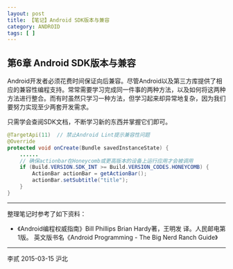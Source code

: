 ```yaml
---
layout: post
title: 【笔记】Android SDK版本与兼容 
category: ANDROID
tags: [ ]
---
```


## 第6章 Android SDK版本与兼容

Android开发者必须花费时间保证向后兼容。尽管Android以及第三方库提供了相应的兼容性编程支持。常常需要学习完成同一件事的两种方法，以及如何将这两种方法进行整合。而有时虽然只学习一种方法，但学习起来却异常地复杂，因为我们要努力实现至少两套开发需求。

只需学会查阅SDK文档，不断学习新的东西并掌握它们即可。

```Java
@TargetApi(11)	// 禁止Android Lint提示兼容性问题
@Override
protected void onCreate(Bundle savedInstanceState) {
    ......
    // 确保actionbar在Honeycomb或更高版本的设备上运行应用才会被调用
    if (Build.VERSION.SDK_INT >= Build.VERSION_CODES.HONEYCOMB) {
        ActionBar actionBar = getActionBar();
        actionBar.setSubtitle("title");
    }
}
```

<!-- more -->

---

整理笔记时参考了如下资料：

- 《Android编程权威指南》Bill Phillips  Brian Hardy著，王明发 译。人民邮电第1版。
    英文版书名《Android Programming - The Big Nerd Ranch Guide》

---
李贰 2015-03-15 沪北
